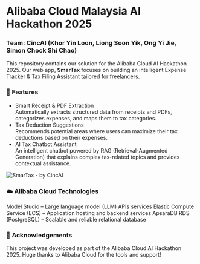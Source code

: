 # Alibaba Cloud Malaysia AI Hackathon 2025

### Team: CincAI (Khor Yin Loon, Liong Soon Yik, Ong Yi Jie, Simon Chock Shi Chao)

This repository contains our solution for the Alibaba Cloud AI Hackathon 2025. Our web app, **SmarTax** focuses on building an intelligent Expense Tracker & Tax Filing Assistant tailored for freelancers.

### 🚀 Features
- Smart Receipt & PDF Extraction<br>
Automatically extracts structured data from receipts and PDFs, categorizes expenses, and maps them to tax categories.
- Tax Deduction Suggestions<br>
Recommends potential areas where users can maximize their tax deductions based on their expenses.
- AI Tax Chatbot Assistant<br>
An intelligent chatbot powered by RAG (Retrieval-Augmented Generation) that explains complex tax-related topics and provides contextual assistance.

![SmarTax - by CincAI](https://github.com/user-attachments/assets/d418510a-e490-46a9-aa7e-902dc69b2daf)

### ☁️ Alibaba Cloud Technologies
Model Studio – Large language model (LLM) APIs services
Elastic Compute Service (ECS) – Application hosting and backend services
ApsaraDB RDS (PostgreSQL) – Scalable and reliable relational database

### 👥 Acknowledgements
This project was developed as part of the Alibaba Cloud AI Hackathon 2025. Huge thanks to Alibaba Cloud for the tools and support!
